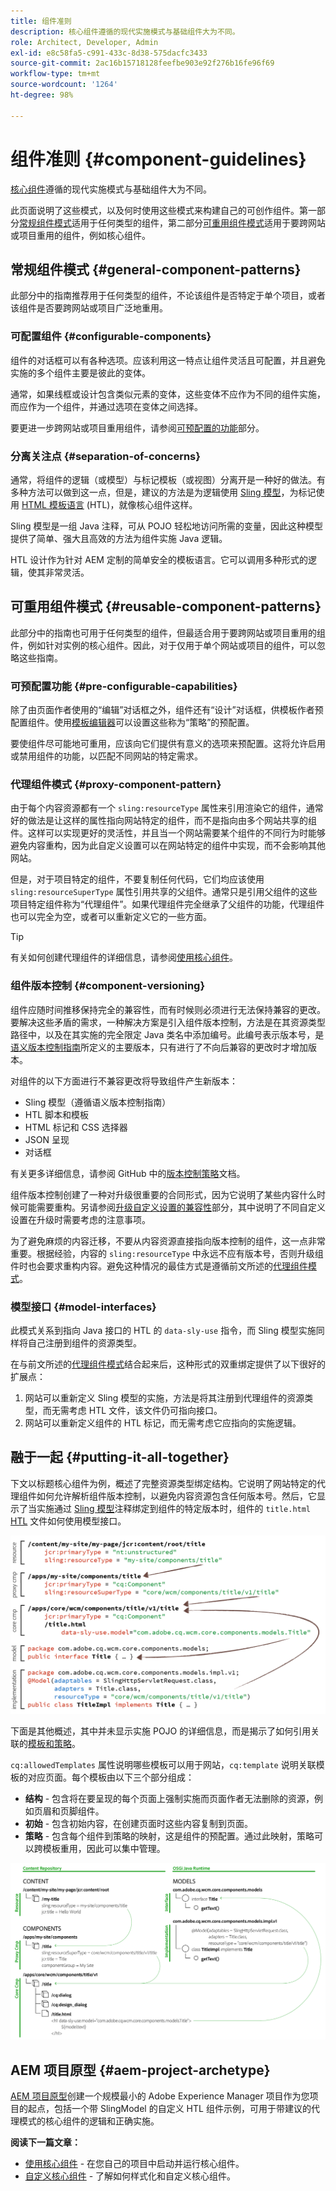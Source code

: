 ```yaml
---
title: 组件准则
description: 核心组件遵循的现代实施模式与基础组件大为不同。
role: Architect, Developer, Admin
exl-id: e8c58fa5-c991-433c-8d38-575dacfc3433
source-git-commit: 2ac16b15718128feefbe903e92f276b16fe96f69
workflow-type: tm+mt
source-wordcount: '1264'
ht-degree: 98%

---
```


# 组件准则 {#component-guidelines}

[核心组件](overview.md)遵循的现代实施模式与基础组件大为不同。

此页面说明了这些模式，以及何时使用这些模式来构建自己的可创作组件。第一部分[常规组件模式](#general-component-patterns)适用于任何类型的组件，第二部分[可重用组件模式](#reusable-component-patterns)适用于要跨网站或项目重用的组件，例如核心组件。

## 常规组件模式 {#general-component-patterns}

此部分中的指南推荐用于任何类型的组件，不论该组件是否特定于单个项目，或者该组件是否要跨网站或项目广泛地重用。

### 可配置组件 {#configurable-components}

组件的对话框可以有各种选项。应该利用这一特点让组件灵活且可配置，并且避免实施的多个组件主要是彼此的变体。

通常，如果线框或设计包含类似元素的变体，这些变体不应作为不同的组件实施，而应作为一个组件，并通过选项在变体之间选择。

要更进一步跨网站或项目重用组件，请参阅[可预配置的功能](#pre-configurable-capabilities)部分。

### 分离关注点 {#separation-of-concerns}

通常，将组件的逻辑（或模型）与标记模板（或视图）分离开是一种好的做法。有多种方法可以做到这一点，但是，建议的方法是为逻辑使用 [Sling 模型](https://sling.apache.org/documentation/bundles/models.html)，为标记使用 [HTML 模板语言](https://experienceleague.adobe.com/docs/experience-manager-htl/using/overview.html?lang=zh-Hans) (HTL)，就像核心组件这样。

Sling 模型是一组 Java 注释，可从 POJO 轻松地访问所需的变量，因此这种模型提供了简单、强大且高效的方法为组件实施 Java 逻辑。

HTL 设计作为针对 AEM 定制的简单安全的模板语言。它可以调用多种形式的逻辑，使其非常灵活。

## 可重用组件模式 {#reusable-component-patterns}

此部分中的指南也可用于任何类型的组件，但最适合用于要跨网站或项目重用的组件，例如针对实例的核心组件。因此，对于仅用于单个网站或项目的组件，可以忽略这些指南。

### 可预配置功能 {#pre-configurable-capabilities}

除了由页面作者使用的“编辑”对话框之外，组件还有“设计”对话框，供模板作者预配置组件。使用[模板编辑器](https://experienceleague.adobe.com/docs/experience-manager-cloud-service/sites/authoring/features/templates.html)可以设置这些称为“策略”的预配置。

要使组件尽可能地可重用，应该向它们提供有意义的选项来预配置。这将允许启用或禁用组件的功能，以匹配不同网站的特定需求。

### 代理组件模式 {#proxy-component-pattern}

由于每个内容资源都有一个 `sling:resourceType` 属性来引用渲染它的组件，通常好的做法是让这样的属性指向网站特定的组件，而不是指向由多个网站共享的组件。这样可以实现更好的灵活性，并且当一个网站需要某个组件的不同行为时能够避免内容重构，因为此自定义设置可以在网站特定的组件中实现，而不会影响其他网站。

但是，对于项目特定的组件，不要复制任何代码，它们均应该使用 `sling:resourceSuperType` 属性引用共享的父组件。通常只是引用父组件的这些项目特定组件称为“代理组件”。如果代理组件完全继承了父组件的功能，代理组件也可以完全为空，或者可以重新定义它的一些方面。

>[!TIP]
>
>有关如何创建代理组件的详细信息，请参阅[使用核心组件](/help/get-started/using.md#create-proxy-components)。

### 组件版本控制 {#component-versioning}

组件应随时间推移保持完全的兼容性，而有时候则必须进行无法保持兼容的更改。要解决这些矛盾的需求，一种解决方案是引入组件版本控制，方法是在其资源类型路径中，以及在其实施的完全限定 Java 类名中添加编号。此编号表示版本号，是[语义版本控制指南](https://semver.org/)所定义的主要版本，只有进行了不向后兼容的更改时才增加版本。

对组件的以下方面进行不兼容更改将导致组件产生新版本：

* Sling 模型（遵循语义版本控制指南）
* HTL 脚本和模板
* HTML 标记和 CSS 选择器
* JSON 呈现
* 对话框

有关更多详细信息，请参阅 GitHub 中的[版本控制策略](https://github.com/adobe/aem-core-wcm-components/wiki/Versioning-Policies)文档。

组件版本控制创建了一种对升级很重要的合同形式，因为它说明了某些内容什么时候可能需要重构。另请参阅[升级自定义设置的兼容性](customizing.md#upgrade-compatibility-of-customizations)部分，其中说明了不同自定义设置在升级时需要考虑的注意事项。

为了避免麻烦的内容迁移，不要从内容资源直接指向版本控制的组件，这一点非常重要。根据经验，内容的 `sling:resourceType` 中永远不应有版本号，否则升级组件时也会要求重构内容。避免这种情况的最佳方式是遵循前文所述的[代理组件模式](#proxy-component-pattern)。

### 模型接口 {#model-interfaces}

此模式关系到指向 Java 接口的 HTL 的 `data-sly-use` 指令，而 Sling 模型实施同样将自己注册到组件的资源类型。

在与前文所述的[代理组件模式](#proxy-component-pattern)结合起来后，这种形式的双重绑定提供了以下很好的扩展点：

1. 网站可以重新定义 Sling 模型的实施，方法是将其注册到代理组件的资源类型，而无需考虑 HTL 文件，该文件仍可指向接口。
1. 网站可以重新定义组件的 HTL 标记，而无需考虑它应指向的实施逻辑。

## 融于一起 {#putting-it-all-together}

下文以标题核心组件为例，概述了完整资源类型绑定结构。它说明了网站特定的代理组件如何允许解析组件版本控制，以避免内容资源包含任何版本号。然后，它显示了当实施通过 [Sling 模型](https://sling.apache.org/documentation/bundles/models.html)注释绑定到组件的特定版本时，组件的 `title.html` [HTL](https://experienceleague.adobe.com/docs/experience-manager-htl/using/overview.html) 文件如何使用模型接口。

![资源绑定概览](/help/assets/chlimage_1-32.png)

下面是其他概述，其中并未显示实施 POJO 的详细信息，而是揭示了如何引用关联的[模板和策略](https://experienceleague.adobe.com/docs/experience-manager-cloud-service/implementing/components-templates/templates.html)。

`cq:allowedTemplates` 属性说明哪些模板可以用于网站，`cq:template` 说明关联模板的对应页面。每个模板由以下三个部分组成：

* **结构** - 包含将在要呈现的每个页面上强制实施而页面作者无法删除的资源，例如页眉和页脚组件。
* **初始** - 包含初始内容，在创建页面时这些内容复制到页面。
* **策略** - 包含每个组件到策略的映射，这是组件的预配置。通过此映射，策略可以跨模板重用，因此可以集中管理。

![模板和策略概述](/help/assets/screen_shot_2018-12-07at093102.png)

## AEM 项目原型 {#aem-project-archetype}

[AEM 项目原型](/help/developing/archetype/overview.md)创建一个规模最小的 Adobe Experience Manager 项目作为您项目的起点，包括一个带 SlingModel 的自定义 HTL 组件示例，可用于带建议的代理模式的核心组件的逻辑和正确实施。

**阅读下一篇文章：**

* [使用核心组件](/help/get-started/using.md) - 在您自己的项目中启动并运行核心组件。
* [自定义核心组件](customizing.md) - 了解如何样式化和自定义核心组件。

